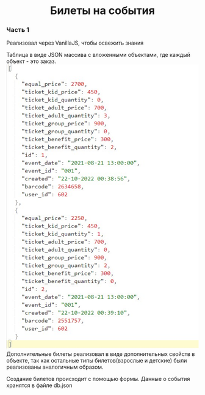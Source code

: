 <h1 align="center">Билеты на события</h1>
<h3 style="font-weight: bold">Часть 1</h3>

Реализовал через VanillaJS, чтобы освежить знания

Таблица в виде JSON массива с вложенными объектами, где каждый объект - это заказ.
![alt](./img/orders.jpg)
Дополнительные билеты реализовал в виде дополнительных свойств в объекте, так как остальные типы билетов(взрослые и детские) были реализованы аналогичным образом.

Создание билетов происходит с помощью формы. Данные о события хранятся в файле db.json


